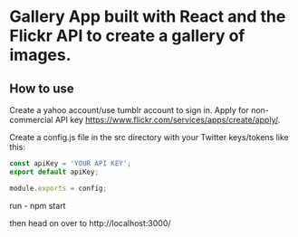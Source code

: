 # Gallery App built with React and the Flickr API to create a gallery of images.
##



## How to use
Create a yahoo account/use tumblr account to sign in.
Apply for non-commercial API key https://www.flickr.com/services/apps/create/apply/.

Create a config.js file in the src directory with your Twitter keys/tokens like this:

```javascript
const apiKey = 'YOUR API KEY';
export default apiKey;

module.exports = config;
```

run - npm start

then head on over to http://localhost:3000/
